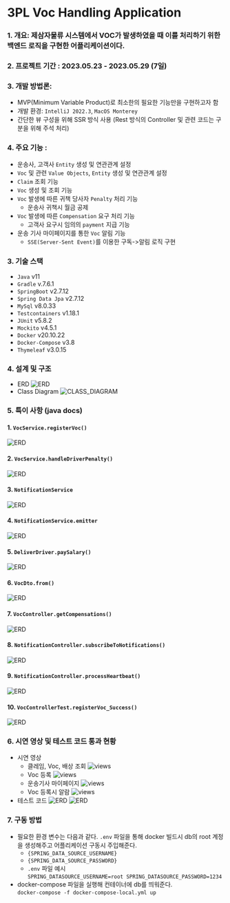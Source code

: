 # 3PL Voc Handling Application 

### 1. 개요: 제삼자물류 시스템에서 VOC가 발생하였을 때 이를 처리하기 위한 백엔드 로직을 구현한 어플리케이션이다. 

### 2. 프로젝트 기간 : 2023.05.23 - 2023.05.29 (7일)
### 3. 개발 방법론: 
- MVP(Minimum Variable Product)로 최소한의 필요한 기능만을 구현하고자 함
- 개발 환경: `IntelliJ 2022.3`, `MacOS Monterey`
- 간단한 뷰 구성을 위해 SSR 방식 사용 (Rest 방식의 Controller 및 관련 코드는 구분을 위해 주석 처리)  

### 4. 주요 기능 : 
- 운송사, 고객사 `Entity` 생성 및 연관관계 설정  
- `Voc` 및 관련 `Value Objects`, `Entity` 생성 및 연관관계 설정  
- `Claim` 조회 기능 
- `Voc` 생성 및 조회 기능 
- `Voc` 발생에 따른 귀책 당사자 `Penalty` 처리 기능 
  - 운송사 귀책시 월금 공제
- `Voc` 발생에 따른 `Compensation` 요구 처리 기능
  - 고객사 요구시 임의의 `payment` 지급 기능
- 운송 기사 마이페이지를 통한 `Voc` 알림 기능
  - `SSE(Server-Sent Event)`를 이용한 구독->알림 로직 구현

### 3. 기술 스택 
- `Java` v11
- `Gradle` v.7.6.1
- `SpringBoot` v2.7.12
- `Spring Data Jpa` v2.7.12
- `MySql` v8.0.33
- `Testcontainers` v1.18.1
- `JUnit` v5.8.2
- `Mockito` v4.5.1
- `Docker` v20.10.22
- `Docker-Compose` v3.8
- `Thymeleaf` v3.0.15 

### 4. 설계 및 구조 
- ERD
![ERD](docs/erd/erd.png)
- Class Diagram
![CLASS_DIAGRAM](docs/diagrams/class-diagram.png)

  
### 5. 특이 사항 (java docs)

#### 1. `VocService.registerVoc()`
   ![ERD](docs/java-docs/VocService.registerVoc%20.png)
#### 2. `VocService.handleDriverPenalty()`
   ![ERD](docs/java-docs/VocService.handleDriverPenalty.png)
#### 3. `NotificationService`
   ![ERD](docs/java-docs/NotificationService.png)
#### 4. `NotificationService.emitter`
   ![ERD](docs/java-docs/NotificationService.emitter.png)
#### 5. `DeliverDriver.paySalary()`
   ![ERD](docs/java-docs/DeliverDriver.paySalary.png)
#### 6. `VocDto.from()`
   ![ERD](docs/java-docs/VocDto.from.png)
#### 7. `VocController.getCompensations()`
   ![ERD](docs/java-docs/VocController.getCompensations.png)
#### 8. `NotificationController.subscribeToNotifications()`
   ![ERD](docs/java-docs/NotificationController.subscribeToNotifications.png)
#### 9. `NotificationController.processHeartbeat()`
   ![ERD](docs/java-docs/NotificationController.processHeartbeat.png)
#### 10. `VocControllerTest.registerVoc_Success()` 
  ![ERD](docs/java-docs/VocControllerTest.registerVoc_Success.png)


### 6. 시연 영상 및 테스트 코드 통과 현황 
- 시연 영상
  - 클레임, Voc, 배상 조회
  ![views](docs/demo/views.gif)
  - Voc 등록
  ![views](docs/demo/voc-register.gif)
  - 운송기사 마이페이지
  ![views](docs/demo/driver-mypage.gif)
  - Voc 등록시 알람
  ![views](docs/demo/alert.gif)
- 테스트 코드
  ![ERD](docs/demo/test1.png)
  ![ERD](docs/demo/test2.png)




### 7. 구동 방법
- 필요한 환경 변수는 다음과 같다. `.env` 파일을 통해 docker 빌드시 db의 root 계정을 생성해주고 어플리케이션 구동시 주입해준다.
  - `{SPRING_DATA_SOURCE_USERNAME}`
  - `{SPRING_DATA_SOURCE_PASSWORD}`
  - `.env` 파일 예시 <br>
    `SPRING_DATASOURCE_USERNAME=root
    SPRING_DATASOURCE_PASSWORD=1234`
- docker-compose 파일을 실행해 컨테이너에 db를 띄워준다. <br>
  `docker-compose -f docker-compose-local.yml up`


  